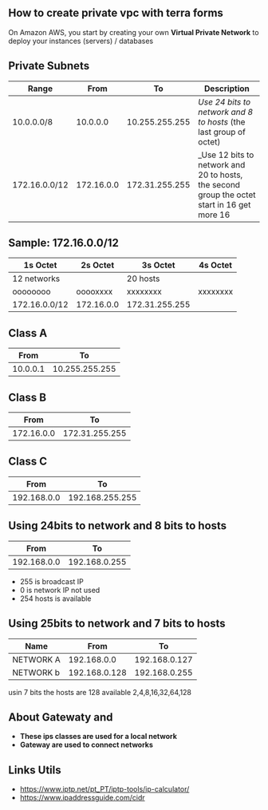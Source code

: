 ## How to create private vpc with terra forms
On Amazon AWS, you start by creating your own **Virtual Private Network** to deploy your instances (servers) / databases

## Private Subnets ##

|Range|From|To|Description
|----|-----|-------|-------|
|10.0.0.0/8|10.0.0.0|10.255.255.255| _Use 24 bits to network and 8 to hosts_ (the last group of octet)
|172.16.0.0/12|172.16.0.0|172.31.255.255|_Use 12 bits to network and 20 to hosts, the second group the octet start in 16 get more 16

## Sample: 172.16.0.0/12
|1s Octet|2s Octet|3s Octet|4s Octet
|----|----|----|----|
|12 networks|| 20 hosts||
|oooooooo|ooooxxxx|xxxxxxxx|xxxxxxxx|
|172.16.0.0/12 |172.16.0.0 | 172.31.255.255

## Class A
|From|To|
|----|-----|
|10.0.0.1|10.255.255.255|

## Class B
|From|To|
|----|-----|
|172.16.0.0|172.31.255.255|

## Class C
|From|To|
|----|-----|
|192.168.0.0|192.168.255.255|

## Using 24bits to network and 8 bits to hosts
|From|To|
|----|-----|
|192.168.0.0|192.168.0.255|

* 255 is broadcast IP
* 0 is network IP not used
* 254 hosts is available


## Using 25bits to network and 7 bits to hosts

|Name|From|To|
|----|----|-----|
|NETWORK A|192.168.0.0|192.168.0.127|
|NETWORK b|192.168.0.128|192.168.0.255|

usin 7 bits the hosts are 128 available
2,4,8,16,32,64,128

## About Gatewaty and 
* **These ips classes are used for a local network**
* **Gateway are used to connect networks**

## Links Utils
* https://www.iptp.net/pt_PT/iptp-tools/ip-calculator/
* https://www.ipaddressguide.com/cidr





